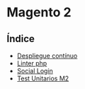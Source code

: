 # Magento 2

## Índice
  * [Despliegue contínuo](./despliegue/despliegue.md)
  * [Linter php](./linter_php/linter_php.md)
  * [Social Login](./social_login/social_login.md)
  * [Test Unitarios M2](./test_unitarios/test_unitarios.md)